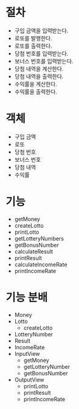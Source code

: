 # 절차

- 구입 금액을 입력받는다.
- 로또를 발행한다.
- 로또를 출력한다.
- 당첨 번호를 입력받는다.
- 보너스 번호를 입력받는다.
- 당첨 내역을 계산한다.
- 당첨 내역을 출력한다.
- 수익률을 계산한다.
- 수익률을 출력한다.

# 객체

- 구입 금액
- 로또
- 당첨 번호
- 보너스 번호
- 당첨 내역
- 수익률

# 기능

- getMoney
- createLotto
- printLotto
- getLotteryNumbers
- getBonusNumber
- calculateResult
- printResult
- calculateIncomeRate
- printIncomeRate

# 기능 분배

- Money
- Lotto
  - createLotto
- LotteryNumber
- Result
- IncomeRate
- InputView
  - getMoney
  - getLotteryNumber
  - getBonusNumber
- OutputView
  - printLotto
  - printResult
  - printIncomeRate